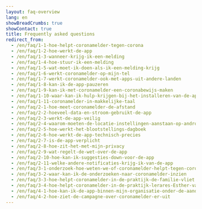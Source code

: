 ```yaml
---
layout: faq-overview
lang: en
showBreadCrumbs: true
showContact: true
title: Frequently asked questions
redirect_from: 
  - /en/faq/1-1-hoe-helpt-coronamelder-tegen-corona
  - /en/faq/1-2-hoe-werkt-de-app
  - /en/faq/1-3-wanneer-krijg-ik-een-melding
  - /en/faq/1-4-hoe-stuur-ik-een-melding
  - /en/faq/1-5-wat-moet-ik-doen-als-ik-een-melding-krijg
  - /en/faq/1-6-werkt-coronamelder-op-mijn-tel
  - /en/faq/1-7-werkt-coronamelder-ook-met-apps-uit-andere-landen
  - /en/faq/1-8-kan-ik-de-app-pauzeren
  - /en/faq/1-9-kan-ik-met-coronamelder-een-coronabewijs-maken
  - /en/faq/1-10-waar-kan-ik-hulp-krijgen-bij-het-installeren-van-de-app
  - /en/faq/1-11-coronamelder-in-makkelijke-taal
  - /en/faq/2-1-hoe-meet-coronamelder-de-afstand
  - /en/faq/2-2-hoeveel-data-en-stroom-gebruikt-de-app
  - /en/faq/2-3-werkt-de-app-veilig
  - /en/faq/2-4-waarom-moeten-de-locatie-instellingen-aanstaan-op-android
  - /en/faq/2-5-hoe-werkt-het-blootstellings-dagboek
  - /en/faq/2-6-hoe-werkt-de-app-technisch-precies
  - /en/faq/2-7-is-de-app-verplicht
  - /en/faq/2-8-hoe-zit-het-met-mijn-privacy
  - /en/faq/2-9-wat-regelt-de-wet-over-de-app
  - /en/faq/2-10-hoe-kan-ik-suggesties-down-voor-de-app
  - /en/faq/2-11-welke-andere-notificaties-krijg-ik-van-de-app
  - /en/faq/3-1-onderzoek-hoe-weten-we-of-coronamelder-helpt-tegen-corona
  - /en/faq/3-2-waar-kan-ik-de-onderzoeken-naar-coronamelder-inzien
  - /en/faq/3-3-hoe-helpt-coronamelder-in-de-praktijk-de-familie-vliet
  - /en/faq/3-4-hoe-helpt-coronamelder-in-de-praktijk-lerares-Esther-van-Gorkum
  - /en/faq/4-1-hoe-kan-ik-de-app-binnen-mijn-organisatie-onder-de-aandacht-brengen
  - /en/faq/4-2-hoe-ziet-de-campagne-over-coronamelder-er-uit
---
```

